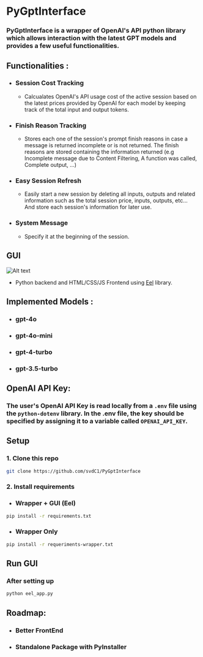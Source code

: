 # PyGptInterface

### PyGptInterface is a wrapper of OpenAI's API python library which allows interaction with the latest GPT models and provides a few useful functionalities.

## Functionalities : 
 - ### Session Cost Tracking
   - Calcualates OpenAI's API usage cost of the active session based on the latest prices provided by OpenAI for each model by keeping track of the total input and output tokens.
  
 - ### Finish Reason Tracking
   - Stores each one of the session's prompt finish reasons in case a message is returned incomplete or is not returned. The finish reasons are stored containing the information returned (e.g Incomplete message due to Content Filtering, A function was called, Complete output, ...)
 - ### Easy Session Refresh
   - Easily start a new session by deleting all inputs, outputs and related information such as the total session price, inputs, outputs, etc... And store each session's information for later use.
 - ### System Message
   - Specify it at the beginning of the session.

## GUI
   ![Alt text](https://imagedelivery.net/YCQ3OFRYiR1R_AeUslNHiw/229bd304-f38b-4df5-d19a-bf80bb8d2500/GitHubBanner)
   
   - Python backend and HTML/CSS/JS Frontend using [Eel](https://github.com/python-eel/Eel) library.

## Implemented Models :
  - ### gpt-4o
  - ### gpt-4o-mini
  - ### gpt-4-turbo
  - ### gpt-3.5-turbo


## OpenAI API Key: 

### The user's OpenAI API Key is read locally from a `.env` file using the `python-dotenv` library. In the .env file, the key should be specified by assigning it to a variable called `OPENAI_API_KEY`.

## Setup

### 1. Clone this repo
```bash 
git clone https://github.com/svdC1/PyGptInterface
```

### 2. Install requirements
 - ### Wrapper + GUI (Eel)
 ```bash
 pip install -r requirements.txt
 ```
 - ### Wrapper Only
```bash
pip install -r requeriments-wrapper.txt
```

## Run GUI

### After setting up
```bash
python eel_app.py
```


## Roadmap:
 - ### Better FrontEnd
 - ### Standalone Package with PyInstaller
 
